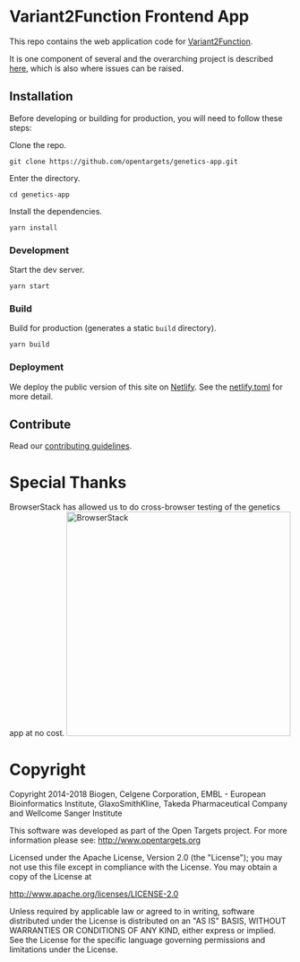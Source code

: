 # Variant2Function Frontend App

This repo contains the web application code for [Variant2Function](http://v2f-portal.stanford.edu).

It is one component of several and the overarching project is described [here](https://github.com/opentargets/genetics), which is also where issues can be raised.

## Installation

Before developing or building for production, you will need to follow these steps:

Clone the repo.

```
git clone https://github.com/opentargets/genetics-app.git
```

Enter the directory.

```
cd genetics-app
```

Install the dependencies.

```
yarn install
```

### Development

Start the dev server.

```
yarn start
```

### Build

Build for production (generates a static `build` directory).

```
yarn build
```

### Deployment

We deploy the public version of this site on [Netlify](https://www.netlify.com/). See the [netlify.toml](netlify.toml) for more detail.

## Contribute

Read our [contributing guidelines](CONTRIBUTING.md).

# Special Thanks

BrowserStack has allowed us to do cross-browser testing of the genetics app at no cost.
<img src="./tools-icons/Browserstack-logo.svg" alt="BrowserStack" width="400">

# Copyright

Copyright 2014-2018 Biogen, Celgene Corporation, EMBL - European Bioinformatics Institute, GlaxoSmithKline, Takeda Pharmaceutical Company and Wellcome Sanger Institute

This software was developed as part of the Open Targets project. For more information please see: http://www.opentargets.org

Licensed under the Apache License, Version 2.0 (the "License");
you may not use this file except in compliance with the License.
You may obtain a copy of the License at

http://www.apache.org/licenses/LICENSE-2.0

Unless required by applicable law or agreed to in writing, software
distributed under the License is distributed on an "AS IS" BASIS,
WITHOUT WARRANTIES OR CONDITIONS OF ANY KIND, either express or implied.
See the License for the specific language governing permissions and
limitations under the License.
